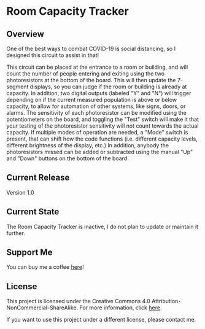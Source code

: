 # Room Capacity Tracker

## Overview
One of the best ways to combat COVID-19 is social distancing, so I designed this circuit to assist in that!

This circuit can be placed at the entrance to a room or building, and will count the number of people entering and exiting using the two photoresistors at the bottom of the board. This will then update the 7-segment displays, so you can judge if the room or building is already at capacity. In addition, two digital outputs (labeled "Y" and "N") will trigger depending on if the current measured population is above or below capacity, to allow for automation of other systems, like signs, doors, or alarms. The sensitivity of each photoresistor can be modified using the potentiometers on the board, and toggling the "Test" switch will make it that your testing of the photoresistor sensitivity will not count towards the actual capacity. If multiple modes of operation are needed, a "Mode" switch is present, that can shift how the code functions (i.e. different capacity levels, different brightness of the display, etc.) In addition, anybody the photoresistors missed can be added or subtracted using the manual "Up" and "Down" buttons on the bottom of the board. 

## Current Release
Version 1.0

## Current State
The Room Capacity Tracker is inactive, I do not plan to update or maintain it further.

## Support Me
You can buy me a coffee [here](https://www.buymeacoffee.com/jimheaney)!

## License
This project is licensed under the Creative Commons 4.0 Attribution-NonCommercial-ShareAlike. For more information, click [here](https://creativecommons.org/licenses/by-nc-sa/4.0/).

If you want to use this project under a different license, please contact me. 
